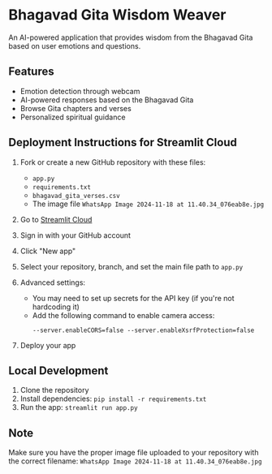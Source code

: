 # Bhagavad Gita Wisdom Weaver

An AI-powered application that provides wisdom from the Bhagavad Gita based on user emotions and questions.

## Features

- Emotion detection through webcam
- AI-powered responses based on the Bhagavad Gita
- Browse Gita chapters and verses
- Personalized spiritual guidance

## Deployment Instructions for Streamlit Cloud

1. Fork or create a new GitHub repository with these files:
   - `app.py`
   - `requirements.txt`
   - `bhagavad_gita_verses.csv`
   - The image file `WhatsApp Image 2024-11-18 at 11.40.34_076eab8e.jpg`

2. Go to [Streamlit Cloud](https://streamlit.io/cloud)

3. Sign in with your GitHub account

4. Click "New app"

5. Select your repository, branch, and set the main file path to `app.py`

6. Advanced settings:
   - You may need to set up secrets for the API key (if you're not hardcoding it)
   - Add the following command to enable camera access:
     ```
     --server.enableCORS=false --server.enableXsrfProtection=false
     ```

7. Deploy your app

## Local Development

1. Clone the repository
2. Install dependencies: `pip install -r requirements.txt`
3. Run the app: `streamlit run app.py`

## Note

Make sure you have the proper image file uploaded to your repository with the correct filename:
`WhatsApp Image 2024-11-18 at 11.40.34_076eab8e.jpg`
